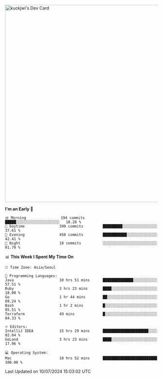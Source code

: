 <a href="https://app.daily.dev/kuckhwancho"><img src="https://api.daily.dev/devcards/v2/efef39c8028947428b3c0b486b9cd9b6.png?r=iz2&type=wide" width="652" alt="kuckjwi's Dev Card"/></a>

<!--START_SECTION:waka-->
**I'm an Early 🐤** 

```text
🌞 Morning                194 commits         █████░░░░░░░░░░░░░░░░░░░░   18.28 % 
🌆 Daytime                399 commits         █████████░░░░░░░░░░░░░░░░   37.61 % 
🌃 Evening                450 commits         ███████████░░░░░░░░░░░░░░   42.41 % 
🌙 Night                  18 commits          ░░░░░░░░░░░░░░░░░░░░░░░░░   01.70 % 
```


📊 **This Week I Spent My Time On** 

```text
🕑︎ Time Zone: Asia/Seoul

💬 Programming Languages: 
Java                     10 hrs 51 mins      ██████████████░░░░░░░░░░░   57.51 % 
Ruby                     3 hrs 23 mins       ████░░░░░░░░░░░░░░░░░░░░░   18.00 % 
Go                       1 hr 44 mins        ██░░░░░░░░░░░░░░░░░░░░░░░   09.24 % 
Bash                     1 hr 2 mins         █░░░░░░░░░░░░░░░░░░░░░░░░   05.51 % 
Terraform                49 mins             █░░░░░░░░░░░░░░░░░░░░░░░░   04.33 % 

🔥 Editors: 
IntelliJ IDEA            15 hrs 29 mins      █████████████████████░░░░   82.04 % 
GoLand                   3 hrs 23 mins       ████░░░░░░░░░░░░░░░░░░░░░   17.96 % 

💻 Operating System: 
Mac                      18 hrs 52 mins      █████████████████████████   100.00 % 
```


 Last Updated on 10/07/2024 15:03:02 UTC
<!--END_SECTION:waka-->
